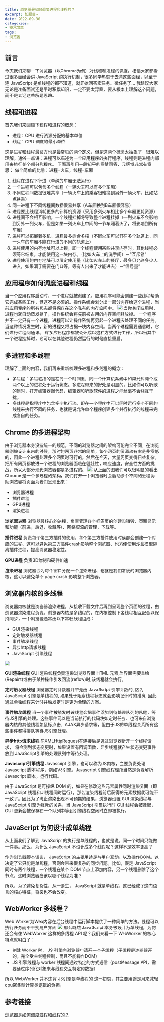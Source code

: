 ```yaml
---
title: 浏览器是如何调度进程和线程的？
excerpt: 如题目~
date: 2022-09-30
categories:
- 技术文章
tags:
- 浏览器
---
```


## 前言
今天我们来聊一下浏览器（以Chrome为例）对线程和进程的调度。相信大家都看过很多面经会讲 JavaScript 的执行机制，很多同学热衷于去背这些面经，以至于连 JavaScript 是单线程的都不知道，就开始回答宏任务、微任务了... 我建议大家无论是准备面试还是平时积累知识，一定不要太浮躁，要从根本上理解这个问题，而不是去记这些解题思路。

## 线程和进程
首先我们来回顾下线程和进程的概念：
- 进程：CPU 进行资源分配的基本单位
- 线程：CPU 调度的最小单位

这是进程和线程最官方也是最常见的两个定义，但是这两个概念太抽象了，很难以理解。通俗一点讲：进程可以描述为一个应用程序的执行程序，线程则是进程内部用来执行某个部分的程序。
下面再引用一段知乎的高赞回答，我感觉非常有意思：
做个简单的比喻：进程=火车，线程=车厢
1. 线程在进程下行进（单纯的车厢无法运行）
2. 一个进程可以包含多个线程（一辆火车可以有多个车厢）
3. 不同进程间数据很难共享（一辆火车上的乘客很难换到另外一辆火车，比如站点换乘）
4. 同一进程下不同线程间数据很易共享（A车厢换到B车厢很容易）
5. 进程要比线程消耗更多的计算机资源（采用多列火车相比多个车厢更耗资源）
6. 进程间不会相互影响，一个线程挂掉将导致整个进程挂掉（一列火车不会影响到另外一列火车，但是如果一列火车上中间的一节车厢着火了，将影响到所有车厢）
7. 进程可以拓展到多机，进程最多适合多核（不同火车可以开在多个轨道上，同一火车的车厢不能在行进的不同的轨道上）
8. 进程使用的内存地址可以上锁，即一个线程使用某些共享内存时，其他线程必须等它结束，才能使用这一块内存。（比如火车上的洗手间）－"互斥锁"
9. 进程使用的内存地址可以限定使用量（比如火车上的餐厅，最多只允许多少人进入，如果满了需要在门口等，等有人出来了才能进去）－“信号量”

## 应用程序如何调度进程和线程
当一个应用程序启动时，一个进程就被创建了。应用程序可能会创建一些线程帮助它完成某些工作，但这不是必须的。操作系统会划分出一部分内存给这个进程，当前应用程序的所有状态都将保存在这个私有的内存空间中。
![](https://api2.mubu.com/v3/document_image/73eac55a-730c-4a31-9631-6d5d83e9dbc1-3807603.jpg)
当你关闭应用时，进程也就自动蒸发掉了，操作系统会将先前被占用的内存空间释放掉。
一个程序并不一定只有一个进程，进程可以让操作系统再另起一个进程去处理不同的任务。当这种情况发生时，新的进程又将占据一块内存空间。当两个进程需要通信时，它们进行进程间通讯。
许多应用程序都被设计成以这种方式进行工作，所以当其中一个进程挂掉时，它可以在其他进程仍然运行的时候直接重启。

## 多进程和多线程
理解了上面的内容，我们再来重新梳理多进程和多线程的概念：
- 多进程：多进程指的是在同一个时间里，同一个计算机系统中如果允许两个或两个以上的进程处于运行状态。多进程带来的好处是明显的，比如你可以听歌的同时，打开编辑器敲代码，编辑器和听歌软件的进程之间丝毫不会相互干扰。
- 多线程是指程序中包含多个执行流，即在一个程序中可以同时运行多个不同的线程来执行不同的任务，也就是说允许单个程序创建多个并行执行的线程来完成各自的任务。

## Chrome 的多进程架构
由于浏览器本身没有统一的规范，不同的浏览器之间的架构可能完全不同，在浏览器刚被设计出来的时候，那时的网页非常的简单，每个网页的资源占有率是非常低的，因此一个进程处理多个网页时可行的。然后在今天，大量网页变得日益复杂。把所有网页都放进一个进程的浏览器面临在健壮性，响应速度，安全性方面的挑战，所以大部分现代浏览器都是多进程的。
![](https://api2.mubu.com/v3/document_image/6be1db8d-c6be-44ea-83c0-4779d816f816-3807603.jpg)
从上面的图我们可以很明显的看出 Chrome 是一个多进程的架构，我们打开一个浏览器时会启动多个不同的进程协助浏览器将页面为我们呈现出来：
- 浏览器进程
- 插件进程
- GPU进程
- 渲染进程

**浏览器进程**
浏览器最核心的进程，负责管理各个标签页的创建和销毁、页面显示和功能（前进，后退，收藏等）、网络资源的管理，下载等。

**插件进程**
负责每个第三方插件的使用，每个第三方插件使用时候都会创建一个对应的进程、这可以避免第三方插件crash影响整个浏览器、也方便使用沙盒模型隔离插件进程，提高浏览器稳定性。

**GPU进程**
负责3D绘制和硬件加速

**渲染进程**
浏览器会为每个窗口分配一个渲染进程、也就是我们常说的浏览器内核，这可以避免单个 page crash 影响整个浏览器。

## 浏览器内核的多线程
浏览器内核就是浏览器渲染进程，从接收下载文件后再到呈现整个页面的过程，由浏览器渲染进程负责。浏览器内核是多线程的，在内核控制下各线程相互配合以保持同步，一个浏览器通常由以下常驻线程组成：
- GUI 渲染线程
- 定时触发器线程
- 事件触发线程
- 异步http请求线程
- JavaScript 引擎线程

![](https://api2.mubu.com/v3/document_image/9601a220-8096-4c81-bb56-dafc8e1e6f8f-3807603.jpg)

**GUI渲染线程**
GUI 渲染线程负责渲染浏览器界面 HTML 元素,当界面需要重绘(Repaint)或由于某种操作引发回流(reflow)时,该线程就会执行。

**定时触发器线程**
浏览器定时计数器并不是由 JavaScript 引擎计数的, 因为 JavaScript 引擎是单线程的, 如果处于阻塞线程状态就会影响记计时的准确, 因此通过单独线程来计时并触发定时是更为合理的方案。

**事件触发线程**
当一个事件被触发时该线程会把事件添加到待处理队列的队尾，等待JS引擎的处理。这些事件可以是当前执行的代码块如定时任务、也可来自浏览器内核的其他线程如鼠标点击、AJAX异步请求等，但由于JS的单线程关系所有这些事件都得排队等待JS引擎处理。

**异步http请求线程**
在XMLHttpRequest在连接后是通过浏览器新开一个线程请求， 将检测到状态变更时，如果设置有回调函数，异步线程就产生状态变更事件放到 JavaScript引擎的处理队列中等待处理。

**Javascript引擎线程**
Javascript 引擎，也可以称为JS内核，主要负责处理 Javascript 脚本程序，例如V8引擎。Javascript 引擎线程理所当然是负责解析 Javascript 脚本，运行代码。

由于 JavaScript 是可操纵 DOM 的，如果在修改这些元素属性同时渲染界面（即 JavaScript 线程和UI线程同时运行），那么渲染线程前后获得的元素数据就可能不一致了。因此为了防止渲染出现不可预期的结果，浏览器设置 GUI 渲染线程与 JavaScript 引擎为互斥的关系，当 JavaScript 引擎执行时 GUI 线程会被挂起， GUI 更新会被保存在一个队列中等到引擎线程空闲时立即被执行。

## JavaScript 为何设计成单线程
从上面我们了解到 JavaScript 的执行是单线程的，也就是说，同一个时间只能做一件事。那么，为什么 JavaScript 不设计成多个线程呢？这样不是效率更高？

作为浏览器脚本语言， JavaScript 的主要用途是与用户互动，以及操作DOM。这决定了它只能是单线程，否则会带来很复杂的同步问题。比如，假定 JavaScript 同时有两个线程，一个线程在某个 DOM 节点上添加内容，另一个线程删除了这个节点，这时浏览器应该以哪个线程为准？

所以，为了避免复杂性，从一诞生， JavaScript 就是单线程，这已经成了这门语言的核心特征，将来也不会改变。

## WebWorker 多线程？
Web Worker为Web内容在后台线程中运行脚本提供了一种简单的方法。线程可以执行任务而不干扰用户界面
![](https://api2.mubu.com/v3/document_image/002dbc47-8af2-47bf-82f7-91b8cbf024ef-3807603.jpg)
那么既然 JavaScript 本身被设计为单线程，为何还会有像 WebWorker 这样的多线程 API 呢？我们来看一下 WebWorker 的核心特点就明白了：
- 创建 Worker 时， JS 引擎向浏览器申请开一个子线程（子线程是浏览器开的，完全受主线程控制，而且不能操作DOM）
- JS 引擎线程与 worker 线程间通过特定的方式通信（postMessage API，需要通过序列化对象来与线程交互特定的数据）

所以 WebWorker 并不违背 JS引擎是单线程的 这一初衷，其主要用途是用来减轻cpu密集型计算类逻辑的负担。

## 参考链接
[浏览器是如何调度进程和线程的？](https://mp.weixin.qq.com/s/9-57NHY1Lh3p_hhmmlXv6w)